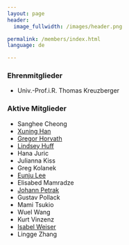 ```yaml
---
layout: page
header:
  image_fullwidth: /images/header.png

permalink: /members/index.html
language: de

---
```



### Ehrenmitglieder

* Univ.-Prof.i.R. Thomas Kreuzberger

### Aktive Mitglieder

* Sanghee Cheong
* [Xuning Han](/members/xuning_han)
* [Gregor Horvath](/members/gregor_horvath)
* [Lindsey Huff](/members/lindsey_huff)
* Hana Juric
* Julianna Kiss
* Greg Kolanek
* [Eunju Lee](/members/eunju_lee)
* Elisabed Mamradze
* [Johann Petrak](/members/johann_petrak)
* Gustav Pollack
* Mami Tsukio
* Wuel Wang
* Kurt Vinzenz
* [Isabel Weiser](/members/isabel_weiser)
* Lingge Zhang 



